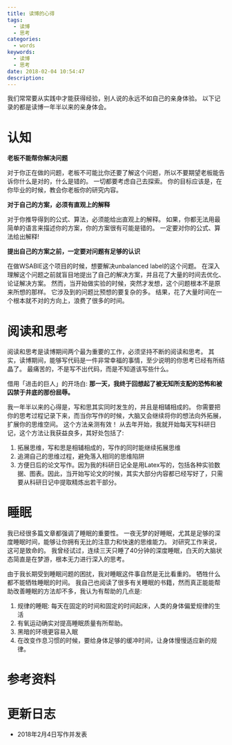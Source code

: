 ```yaml
---
title: 读博的心得
tags:
  - 读博
  - 思考
categories:
  - words
keywords:
  - 读博
  - 思考
date: 2018-02-04 10:54:47
description:
---
```





我们常常要从实践中才能获得经验，别人说的永远不如自己的亲身体验。
以下记录的都是读博一年半以来的亲身体会。

<escape><!-- more --></escape>

# 认知

**老板不能帮你解决问题**

对于你正在做的问题，老板不可能比你还要了解这个问题，所以不要期望老板能告诉你什么是对的，什么是错的。
一切都要考虑自己去探索。
你的目标应该是，在你毕业的时候，教会你老板你的研究内容。

**对于自己的方案，必须有直观上的解释**

对于你推导得到的公式、算法，必须能给出直观上的解释。
如果，你都无法用最简单的语言来描述你的方案，你的方案很有可能是错的。
一定要对你的公式、算法给出解释!

**提出自己的方案之前，一定要对问题有足够的认识**

在做WSABIE这个项目的时候，想要解决unbalanced label的这个问题。
在深入理解这个问题之前就盲目地提出了自己的解决方案，并且花了大量的时间去优化、论证解决方案。
然而，当开始做实验的时候，突然才发想，这个问题根本不是原来所想的那样。
它涉及到的问题比预想的要复杂的多。
结果，花了大量时间在一个根本就不对的方向上，浪费了很多的时间。

# 阅读和思考

阅读和思考是读博期间两个最为重要的工作，必须坚持不断的阅读和思考。
其实，读博期间，能够写代码是一件非常幸福的事情，至少说明的你思考已经有所结晶了。
最痛苦的，不是写不出代码，而是不知道该写些什么。

借用「进击的巨人」的开场白:
**那一天，我终于回想起了被无知所支配的恐怖和被囚禁于井底的那份屈辱。**

我一年半以来的心得是，写和思其实同时发生的，并且是相辅相成的。
你需要把你的思考过程记录下来，而当你写作的时候，大脑又会继续将你的想法向外拓展，扩展你的思维空间。
这个方法亲测有效！
从去年开始，我就开始每天写科研日记，这个方法让我获益良多，其好处包括了:

1. 拓展思维，写和思是相辅相成的，写作的同时能继续拓展思维
2. 追溯自己的思维过程，避免落入相同的思维陷阱
3. 方便日后的论文写作。因为我的科研日记全是用Latex写的，包括各种实验数据、图表。因此，当开始写论文的时候，其实大部分内容都已经写好了，只需要从科研日记中提取精炼出若干部分。


# 睡眠

我已经很多篇文章都强调了睡眠的重要性。
一夜无梦的好睡眠，尤其是足够的深度睡眠时间，能够让你拥有无比的注意力和快速的思维能力。
对研究工作来说，这可是致命的。
我曾经试过，连续三天只睡了40分钟的深度睡眠，白天的大脑状态简直是在梦游，根本无力进行深入的思考。

由于我长期受到睡眠问题的困扰，我对睡眠这件事自然是无比看重的。
牺牲什么都不能牺牲睡眠的时间。
我自己也阅读了很多有关睡眠的书籍，然而真正能能帮助改善睡眠的方法却不多，我认为有帮助的几点是:

1. 规律的睡眠: 每天在固定的时间和固定的时间起床，人类的身体偏爱规律的生活
2. 有氧运动确实对提高睡眠质量有所帮助。
3. 黑暗的环境更容易入眠
4. 在改变作息习惯的时候，要给身体足够的缓冲时间，让身体慢慢适应新的规律。


# 参考资料

# 更新日志

- 2018年2月4日写作并发表
